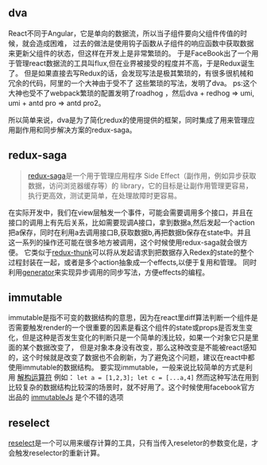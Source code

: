 
## dva
React不同于Angular，它是单向的数据流，所以当子组件要向父组件传值的时候，就会造成困难，
过去的做法是使用钩子函数从子组件的响应函数中获取数据来更新父组件的状态，但这样在开发上是非常繁琐的。
于是FaceBook出了一个用于管理react数据流的工具叫flux,但在业界被接受的程度并不高，于是Redux诞生了。
但是如果直接去写Redux的话，会发现写法是极其繁琐的，有很多很机械和冗余的代码，阿里的一个大神由于受不了
这些繁琐的写法，发明了dva。
ps:这个大神也受不了webpack繁琐的配置发明了roadhog ，然后dva + redhog => umi,
umi + antd pro => antd pro2。

所以简单来说，dva是为了简化redux的使用提供的框架，同时集成了用来管理应用副作用和同步解决方案的redux-saga。
    
## redux-saga
> [redux-saga](https://zhuanlan.zhihu.com/p/23012870)是一个用于管理应用程序 Side Effect（副作用，例如异步获取数据，访问浏览器缓存等）的 library，它的目标是让副作用管理更容易，执行更高效，测试更简单，在处理故障时更容易。

在实际开发中，我们在view层触发一个事件，可能会需要调用多个接口，并且在接口的调用上有先后关系，比如需要现调A接口，拿到数据a,然后发起一个action把a保存，同时在利用a去调用接口B,获取数据b,再把数据b保存在state中。并且
这一系列的操作还可能在很多地方被调用，这个时候使用redux-saga就会很方便。
它类似于[redux-thunk](https://juejin.im/post/5b035c0c51882565bd258f12)可以将从发起请求到把数据存入Redex的state的整个过程封装在一起，或者是多个action抽象成一个effects,以便于复用和管理。
同时利用[generator](http://es6.ruanyifeng.com/#docs/generator-async)来实现异步调用的同步写法，方便effects的编程。

## immutable 
immutable是指不可变的数据结构的意思，因为在react里diff算法判断一个组件是否需要触发render的一个很重要的因素是看这个组件的state或props是否发生变化，但是这种是否发生变化的判断只是一个简单的浅比较，如果一个对象它只是里面的某个数据改变了，
但是对象本身没有改变，那么这种改变是不能被react感知的，这个时候就是改变了数据也不会刷新，为了避免这个问题，建议在react中都使用immutable的数据结构。
要实现immutable，一般来说比较简单的方式是利用 [解构运算符](http://es6.ruanyifeng.com/#docs/destructuring)
例如： 
` let a = [1,2,3]; let c = [...a,4] `
然而这种写法在用到比较复杂的数据结构比较深的场景时，就不好用了。这个时候使用facebook官方出品的 [immutableJs](https://facebook.github.io/immutable-js/docs/#/) 是个不错的选项    


## reselect
[reselect](https://www.jianshu.com/p/1fcef4c892ba)是一个可以用来缓存计算的工具，只有当传入reseletor的参数变化是，才会触发reselector的重新计算。

       